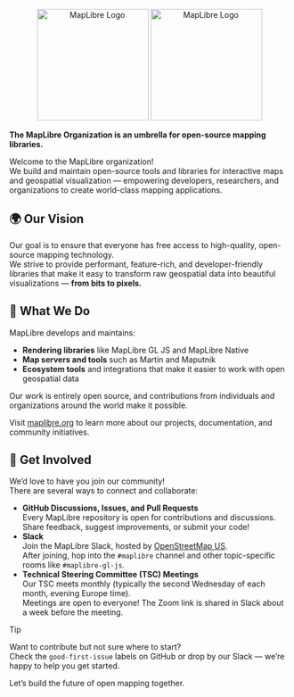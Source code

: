 <p align="center">
  <img src="https://github.com/user-attachments/assets/7ff2cda8-f564-4e70-a971-d34152f969f0#gh-light-mode-only" alt="MapLibre Logo" width="200">
  <img src="https://github.com/user-attachments/assets/cee8376b-9812-40ff-91c6-2d53f9581b83#gh-dark-mode-only" alt="MapLibre Logo" width="200">
</p>

**The MapLibre Organization is an umbrella for open-source mapping libraries.**

Welcome to the MapLibre organization!  
We build and maintain open-source tools and libraries for interactive maps and geospatial visualization — empowering developers, researchers, and organizations to create world-class mapping applications.

## 🌍 Our Vision

Our goal is to ensure that everyone has free access to high-quality, open-source mapping technology.  
We strive to provide performant, feature-rich, and developer-friendly libraries that make it easy to transform raw geospatial data into beautiful visualizations — **from bits to pixels.**

## 🧭 What We Do

MapLibre develops and maintains:
- **Rendering libraries** like MapLibre GL JS and MapLibre Native
- **Map servers and tools** such as Martin and Maputnik
- **Ecosystem tools** and integrations that make it easier to work with open geospatial data

Our work is entirely open source, and contributions from individuals and organizations around the world make it possible.  

Visit [maplibre.org](https://maplibre.org) to learn more about our projects, documentation, and community initiatives.

## 🤝 Get Involved

We’d love to have you join our community!  
There are several ways to connect and collaborate:

- **GitHub Discussions, Issues, and Pull Requests**  
  Every MapLibre repository is open for contributions and discussions. Share feedback, suggest improvements, or submit your code!
- **Slack**  
  Join the MapLibre Slack, hosted by [OpenStreetMap US](https://slack.openstreetmap.us).  
  After joining, hop into the `#maplibre` channel and other topic-specific rooms like `#maplibre-gl-js`.
- **Technical Steering Committee (TSC) Meetings**  
  Our TSC meets monthly (typically the second Wednesday of each month, evening Europe time).  
  Meetings are open to everyone! The Zoom link is shared in Slack about a week before the meeting.

> [!TIP]
> Want to contribute but not sure where to start?  
> Check the `good-first-issue` labels on GitHub or drop by our Slack — we’re happy to help you get started.

Let’s build the future of open mapping together.
